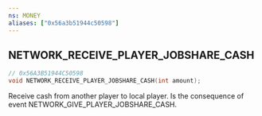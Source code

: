 ```yaml
---
ns: MONEY
aliases: ["0x56a3b51944c50598"]
---
```

## NETWORK_RECEIVE_PLAYER_JOBSHARE_CASH

```c
// 0x56A3B51944C50598
void NETWORK_RECEIVE_PLAYER_JOBSHARE_CASH(int amount);
```

Receive cash from another player to local player. Is the consequence of event NETWORK_GIVE_PLAYER_JOBSHARE_CASH.


